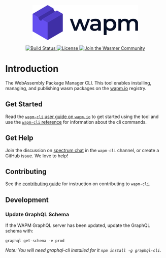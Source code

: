 <p align="center">
  <a href="https://wapm.io" target="_blank" rel="noopener noreferrer">
    <img height="110" src="assets/logo.png" alt="Wapm logo">
  </a>
</p>

<p align="center">
  <a href="https://dev.azure.com/wasmerio/wapm-cli/_build?definitionId=2">
    <img src="https://dev.azure.com/wasmerio/wapm-cli/_apis/build/status/wasmerio.wapm-cli?branchName=master" alt="Build Status">
  </a>
  <a href="https://github.com/wasmerio/wasmer/blob/master/LICENSE">
    <img src="https://img.shields.io/github/license/wasmerio/wasmer.svg" alt="License">
  </a>
  <a href="https://spectrum.chat/wasmer">
    <img src="https://withspectrum.github.io/badge/badge.svg" alt="Join the Wasmer Community">
  </a>
</p>

# Introduction

The WebAssembly Package Manager CLI. This tool enables installing, managing, and publishing wasm packages on the [wapm.io][wapmio] registry. 

## Get Started

Read the [`wapm-cli` user guide on `wapm.io`][guide] to get started using the tool and use the [`wapm-cli` reference][reference]
for information about the cli commands.

## Get Help

Join the discussion on [spectrum chat][spectrum] in the `wapm-cli` channel, or create a GitHub issue. We love to help!

## Contributing

See the [contributing guide][contributing] for instruction on contributing to `wapm-cli`.

## Development

### Update GraphQL Schema

If the WAPM GraphQL server has been updated, update the GraphQL schema with:

```
graphql get-schema -e prod
```

_Note: You will need graphql-cli installed for it `npm install -g graphql-cli`._

[contributing]: CONTRIBUTING.md
[guide]: https://wapm.io/help/guide
[reference]: https://wapm.io/help/reference
[spectrum]: https://spectrum.chat/wasmer
[wasmer]: https://wasmer.io
[wapmio]: https://wapm.io
